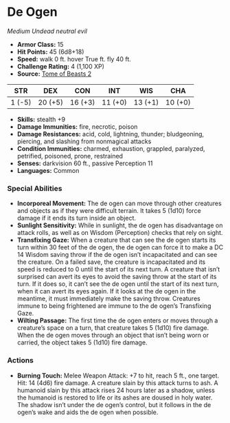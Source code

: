 # De Ogen

*Medium* *Undead* *neutral evil*

- **Armor Class:** 15
- **Hit Points:** 45 (6d8+18)
- **Speed:** walk 0 ft. hover True ft. fly 40 ft.
- **Challenge Rating:** 4 (1,100 XP)
- **Source:** [Tome of Beasts 2](https://koboldpress.com/kpstore/product/tome-of-beasts-2-for-5th-edition/)

| STR | DEX | CON | INT | WIS | CHA |
| --- | --- | --- | --- | --- | --- |
| 1 (-5) | 20 (+5) | 16 (+3) | 11 (+0) | 13 (+1) | 10 (+0) |

- **Skills:** stealth +9
- **Damage Immunities:** fire, necrotic, poison
- **Damage Resistances:** acid, cold, lightning, thunder; bludgeoning, piercing, and slashing from nonmagical attacks
- **Condition Immunities:** charmed, exhaustion, grappled, paralyzed, petrified, poisoned, prone, restrained
- **Senses:** darkvision 60 ft., passive Perception 11
- **Languages:** Common
### Special Abilities
- **Incorporeal Movement:** The de ogen can move through other creatures and objects as if they were difficult terrain. It takes 5 (1d10) force damage if it ends its turn inside an object.
- **Sunlight Sensitivity:** While in sunlight, the de ogen has disadvantage on attack rolls, as well as on Wisdom (Perception) checks that rely on sight.
- **Transfixing Gaze:** When a creature that can see the de ogen starts its turn within 30 feet of the de ogen, the de ogen can force it to make a DC 14 Wisdom saving throw if the de ogen isn’t incapacitated and can see the creature. On a failed save, the creature is incapacitated and its speed is reduced to 0 until the start of its next turn.  A creature that isn’t surprised can avert its eyes to avoid the saving throw at the start of its turn. If it does so, it can’t see the de ogen until the start of its next turn, when it can avert its eyes again. If it looks at the de ogen in the meantime, it must immediately make the saving throw.  Creatures immune to being frightened are immune to the de ogen’s Transfixing Gaze.
- **Wilting Passage:** The first time the de ogen enters or moves through a creature’s space on a turn, that creature takes 5 (1d10) fire damage. When the de ogen moves through an object that isn’t being worn or carried, the object takes 5 (1d10) fire damage.
### Actions
- **Burning Touch:** Melee Weapon Attack: +7 to hit, reach 5 ft., one target. Hit: 14 (4d6) fire damage. A creature slain by this attack turns to ash. A humanoid slain by this attack rises 24 hours later as a shadow, unless the humanoid is restored to life or its ashes are doused in holy water. The shadow isn’t under the de ogen’s control, but it follows in the de ogen’s wake and aids the de ogen when possible.
